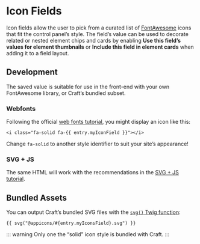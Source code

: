 # Icon Fields

Icon fields allow the user to pick from a curated list of [FontAwesome](https://fontawesome.com) icons that fit the control panel’s style. The field’s value can be used to decorate related or nested element chips and cards by enabling **Use this field’s values for element thumbnails** or **Include this field in element cards** when adding it to a field layout.

## Development

The saved value is suitable for use in the front-end with your own FontAwesome library, or Craft’s bundled subset.

### Webfonts

Following the official [web fonts tutorial](https://fontawesome.com/docs/web/setup/host-yourself/webfonts), you might display an icon like this:

```twig
<i class="fa-solid fa-{{ entry.myIconField }}"></i>
```

Change `fa-solid` to another style identifier to suit your site’s appearance!

### SVG + JS

The same HTML will work with the recommendations in the [SVG + JS tutorial](https://fontawesome.com/docs/web/setup/host-yourself/svg-js).

## Bundled Assets

You can output Craft’s bundled SVG files with the [`svg()` Twig function](../twig/functions.md#svg):

```twig
{{ svg("@appicons/#{entry.myIconsField}.svg") }}
```

::: warning
Only one the “solid” icon style is bundled with Craft.
:::
